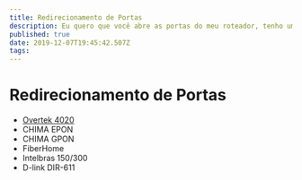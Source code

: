 ```yaml
---
title: Redirecionamento de Portas
description: Eu quero que você abre as portas do meu roteador, tenho um PSone.
published: true
date: 2019-12-07T19:45:42.507Z
tags: 
---
```


# Redirecionamento de Portas



- [Overtek 4020](http://suporte-wiki.herokuapp.com/en/suporte/portas/4020)
- CHIMA EPON
- CHIMA GPON
- FiberHome
- Intelbras 150/300
- D-link DIR-611
